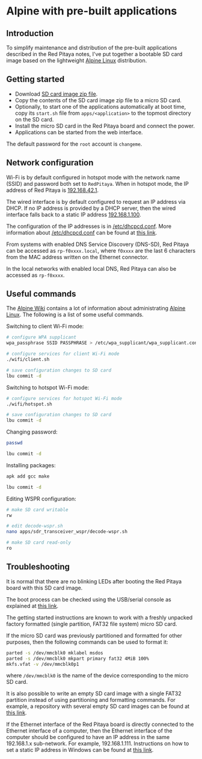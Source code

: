 # Alpine with pre-built applications

## Introduction

To simplify maintenance and distribution of the pre-built applications described in the Red Pitaya notes, I've put together a bootable SD card image based on the lightweight [Alpine Linux](https://alpinelinux.org) distribution.

## Getting started

- Download [SD card image zip file](release_image).
- Copy the contents of the SD card image zip file to a micro SD card.
- Optionally, to start one of the applications automatically at boot time, copy its `start.sh` file from `apps/<application>` to the topmost directory on the SD card.
- Install the micro SD card in the Red Pitaya board and connect the power.
- Applications can be started from the web interface.

The default password for the `root` account is `changeme`.

## Network configuration

Wi-Fi is by default configured in hotspot mode with the network name (SSID) and password both set to `RedPitaya`. When in hotspot mode, the IP address of Red Pitaya is [192.168.42.1](http://192.168.42.1).

The wired interface is by default configured to request an IP address via DHCP. If no IP address is provided by a DHCP server, then the wired interface falls back to a static IP address [192.168.1.100](http://192.168.1.100).

The configuration of the IP addresses is in [/etc/dhcpcd.conf](https://github.com/pavel-demin/red-pitaya-notes/blob/master/alpine/etc/dhcpcd.conf). More information about [/etc/dhcpcd.conf](https://github.com/pavel-demin/red-pitaya-notes/blob/master/alpine/etc/dhcpcd.conf) can be found at [this link](https://www.mankier.com/5/dhcpcd.conf).

From systems with enabled DNS Service Discovery (DNS-SD), Red Pitaya can be accessed as `rp-f0xxxx.local`, where `f0xxxx` are the last 6 characters from the MAC address written on the Ethernet connector.

In the local networks with enabled local DNS, Red Pitaya can also be accessed as `rp-f0xxxx`.

## Useful commands

The [Alpine Wiki](https://wiki.alpinelinux.org) contains a lot of information about administrating [Alpine Linux](https://alpinelinux.org). The following is a list of some useful commands.

Switching to client Wi-Fi mode:

```bash
# configure WPA supplicant
wpa_passphrase SSID PASSPHRASE > /etc/wpa_supplicant/wpa_supplicant.conf

# configure services for client Wi-Fi mode
./wifi/client.sh

# save configuration changes to SD card
lbu commit -d
```

Switching to hotspot Wi-Fi mode:

```bash
# configure services for hotspot Wi-Fi mode
./wifi/hotspot.sh

# save configuration changes to SD card
lbu commit -d
```

Changing password:

```bash
passwd

lbu commit -d
```

Installing packages:

```bash
apk add gcc make

lbu commit -d
```

Editing WSPR configuration:

```bash
# make SD card writable
rw

# edit decode-wspr.sh
nano apps/sdr_transceiver_wspr/decode-wspr.sh

# make SD card read-only
ro
```

## Troubleshooting

It is normal that there are no blinking LEDs after booting the Red Pitaya board with this SD card image.

The boot process can be checked using the USB/serial console as explained at [this link](https://redpitaya.readthedocs.io/en/latest/developerGuide/software/console/console/console.html).

The getting started instructions are known to work with a freshly unpacked factory formatted (single partition, FAT32 file system) micro SD card.

If the micro SD card was previously partitioned and formatted for other purposes, then the following commands can be used to format it:

```bash
parted -s /dev/mmcblk0 mklabel msdos
parted -s /dev/mmcblk0 mkpart primary fat32 4MiB 100%
mkfs.vfat -v /dev/mmcblk0p1
```

where `/dev/mmcblk0` is the name of the device corresponding to the micro SD card.

It is also possible to write an empty SD card image with a single FAT32 partition instead of using partitioning and formatting commands. For example, a repository with several empty SD card images can be found at [this link](https://github.com/procount/fat32images).

If the Ethernet interface of the Red Pitaya board is directly connected to the Ethernet interface of a computer, then the Ethernet interface of the computer should be configured to have an IP address in the same 192.168.1.x sub-network. For example, 192.168.1.111. Instructions on how to set a static IP address in Windows can be found at [this link](https://kb.netgear.com/27476/How-do-I-set-a-static-IP-address-in-Windows).
